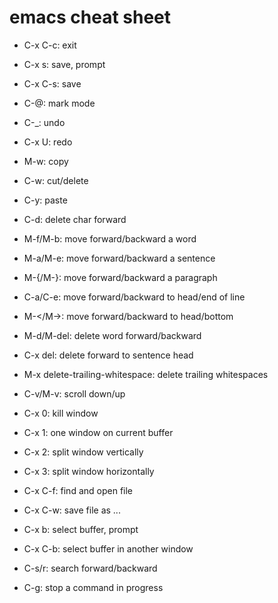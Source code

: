 # emacs cheat sheet

- C-x C-c:    exit

- C-x s:      save, prompt

- C-x C-s:    save

- C-@:	      mark mode

- C-_:	      undo

- C-x U:      redo

- M-w:	      copy

- C-w:	      cut/delete

- C-y:	      paste

- C-d:	      delete char forward

- M-f/M-b:    move forward/backward a word

- M-a/M-e:    move forward/backward a sentence

- M-{/M-}:    move forward/backward a paragraph

- C-a/C-e:    move forward/backward to head/end of line

- M-\</M-\>:    move forward/backward to head/bottom

- M-d/M-del:  delete word forward/backward

- C-x del:    delete forward to sentence head

- M-x delete-trailing-whitespace:	delete trailing whitespaces

- C-v/M-v: scroll down/up

- C-x 0: kill window

- C-x 1: one window on current buffer

- C-x 2: split window vertically

- C-x 3: split window horizontally

- C-x C-f: find and open file

- C-x C-w: save file as ...

- C-x b: select buffer, prompt

- C-x C-b: select buffer in another window

- C-s/r: search forward/backward

- C-g: stop a command in progress
